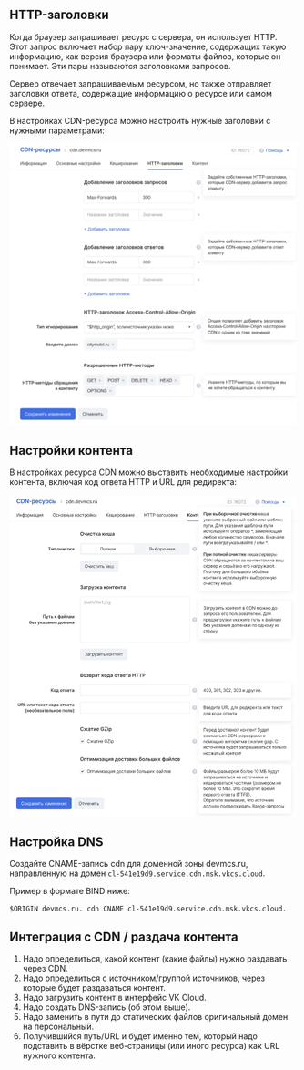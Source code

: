 ## HTTP-заголовки

Когда браузер запрашивает ресурс с сервера, он использует HTTP. Этот запрос включает набор пару ключ-значение, содержащих такую информацию, как версия браузера или форматы файлов, которые он понимает. Эти пары называются заголовками запросов.

Сервер отвечает запрашиваемым ресурсом, но также отправляет заголовки ответа, содержащие информацию о ресурсе или самом сервере.

В настройках CDN-ресурса можно настроить нужные заголовки с нужными параметрами:

![](./assets/1600920047295-1600920047295.png)

## Настройки контента

В настройках ресурса CDN можно выставить необходимые настройки контента, включая код ответа HTTP и URL для редиректа:

![](./assets/1600920123530-1600920123530.png)

## Настройка DNS

Создайте CNAME-запись cdn для доменной зоны devmcs.ru, направленную на домен `cl-541e19d9.service.cdn.msk.vkcs.cloud`.

Пример в формате BIND ниже:

```
$ORIGIN devmcs.ru. cdn CNAME cl-541e19d9.service.cdn.msk.vkcs.cloud.
```

## Интеграция с CDN / раздача контента

1.  Надо определиться, какой контент (какие файлы) нужно раздавать через CDN.
2.  Надо определиться с источником/группой источников, через которые будет раздаваться контент.
3.  Надо загрузить контент в интерфейс VK Cloud.
4.  Надо создать DNS-запись (об этом выше).
5.  Надо заменить в пути до статических файлов оригинальный домен на персональный.
6.  Получившийся путь/URL и будет именно тем, который надо подставить в вёрстке веб-страницы (или иного ресурса) как URL нужного контента.
